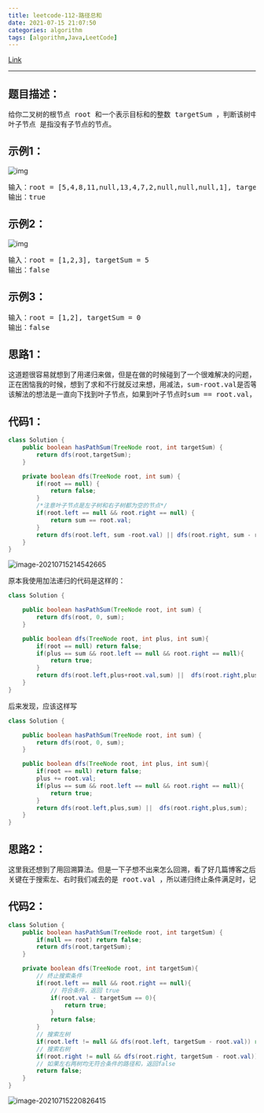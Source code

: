 ```yaml
---
title: leetcode-112-路径总和
date: 2021-07-15 21:07:50
categories: algorithm
tags: [algorithm,Java,LeetCode]
---
```


[Link](https://leetcode-cn.com/problems/path-sum/)

<hr/>

## 题目描述：

<pre>
给你二叉树的根节点 root 和一个表示目标和的整数 targetSum ，判断该树中是否存在 根节点到叶子节点 的路径，这条路径上所有节点值相加等于目标和 targetSum 。
叶子节点 是指没有子节点的节点。
</pre>

## 示例1：



![img](https://gitee.com/cao_ziqiang/img/raw/master/20210715214210.jpeg)

<pre>
输入：root = [5,4,8,11,null,13,4,7,2,null,null,null,1], targetSum = 22
输出：true
</pre>

## 示例2：

![img](https://gitee.com/cao_ziqiang/img/raw/master/20210715214250.jpeg)

<pre>
输入：root = [1,2,3], targetSum = 5
输出：false
</pre>

## 示例3：

<pre>
输入：root = [1,2], targetSum = 0
输出：false
</pre>

## 思路1：

<pre>
这道题很容易就想到了用递归来做，但是在做的时候碰到了一个很难解决的问题，就是每条路径的和不好记忆化。
正在困恼我的时候，想到了求和不行就反过来想，用减法，sum-root.val是否等于子节点的val即可。
该解法的想法是一直向下找到叶子节点，如果到叶子节点时sum == root.val，说明找到了一条符合要求的路径。
</pre>

## 代码1：

```java
class Solution {
    public boolean hasPathSum(TreeNode root, int targetSum) {
        return dfs(root,targetSum);
    }

    private boolean dfs(TreeNode root, int sum) {
        if(root == null) {
            return false;
        }
        /*注意叶子节点是左子树和右子树都为空的节点*/
        if(root.left == null && root.right == null) {
            return sum == root.val;
        }
        return dfs(root.left, sum -root.val) || dfs(root.right, sum - root.val);
    }
}
```

![image-20210715214542665](https://gitee.com/cao_ziqiang/img/raw/master/20210715214542.png)

原本我使用加法递归的代码是这样的：

```java
class Solution {

    public boolean hasPathSum(TreeNode root, int sum) {
        return dfs(root, 0, sum);
    }

    public boolean dfs(TreeNode root, int plus, int sum){
        if(root == null) return false;
        if(plus == sum && root.left == null && root.right == null){
            return true;
        }
        return dfs(root.left,plus+root.val,sum) ||  dfs(root.right,plus+root.val,sum);
    }
}
```

后来发现，应该这样写

```java
class Solution {

    public boolean hasPathSum(TreeNode root, int sum) {
        return dfs(root, 0, sum);
    }

    public boolean dfs(TreeNode root, int plus, int sum){
        if(root == null) return false;
        plus += root.val;
        if(plus == sum && root.left == null && root.right == null){
            return true;
        }
        return dfs(root.left,plus,sum) ||  dfs(root.right,plus,sum);
    }
}
```



## 思路2：

<pre>
这里我还想到了用回溯算法。但是一下子想不出来怎么回溯，看了好几篇博客之后搞明白了怎么回溯。
关键在于搜索左、右时我们减去的是 root.val ，所以递归终止条件满足时，记得减去当前节点的值
</pre>

## 代码2：

```java
class Solution {
    public boolean hasPathSum(TreeNode root, int targetSum) {
        if(null == root) return false;
        return dfs(root,targetSum);
    }

    private boolean dfs(TreeNode root, int targetSum){
        // 终止搜索条件
        if(root.left == null && root.right == null){
            // 符合条件，返回 true
            if(root.val - targetSum == 0){
                return true;
            }
            return false;
        }
        // 搜索左树
        if(root.left != null && dfs(root.left, targetSum - root.val)) return true;
        // 搜索右树
        if(root.right != null && dfs(root.right, targetSum - root.val)) return true;
        // 如果左右两树均无符合条件的路径和，返回false
        return false;
    }
}
```

![image-20210715220826415](https://gitee.com/cao_ziqiang/img/raw/master/20210715220826.png)

